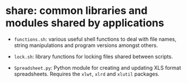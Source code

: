 share: common libraries and modules shared by applications
==========================================================

*   `functions.sh`: various useful shell functions to deal with file names, string
     manipulations and program versions amongst others.

*   `lock.sh`: library functions for locking files shared between scripts.

*   `Spreadsheet.py`: Python module for creating and updating XLS format spreadsheets.
     Requires the `xlwt`, `xlrd` and `xlutil` packages.
